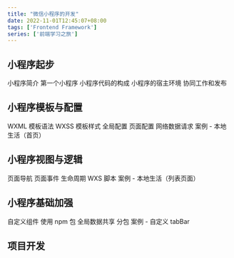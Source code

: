 ```yaml
---
title: "微信小程序的开发"
date: 2022-11-01T12:45:07+08:00
tags: ['Frontend Framework']
series: ['前端学习之旅']
---
```



## 小程序起步
小程序简介
第一个小程序
小程序代码的构成
小程序的宿主环境
协同工作和发布

## 小程序模板与配置
WXML 模板语法
WXSS 模板样式
全局配置
页面配置
网络数据请求
案例 - 本地生活（首页）


## 小程序视图与逻辑
页面导航
页面事件
生命周期
WXS 脚本
案例 - 本地生活（列表页面）


## 小程序基础加强
自定义组件
使用 npm 包
全局数据共享
分包
案例 - 自定义 tabBar

 

## 项目开发
